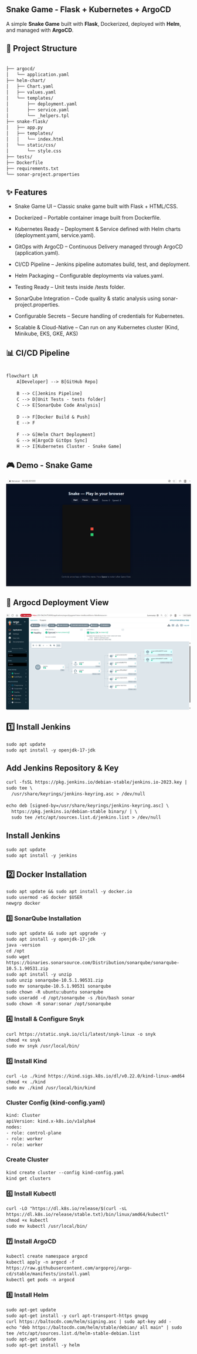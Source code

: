 ## Snake Game - Flask + Kubernetes + ArgoCD

A simple **Snake Game** built with **Flask**, Dockerized, deployed with **Helm**, and managed with **ArgoCD**.

## 📂 Project Structure

```

├── argocd/
│   └── application.yaml
├── helm-chart/
│   ├── Chart.yaml
│   ├── values.yaml
│   └── templates/
│       ├── deployment.yaml
│       ├── service.yaml
│       └── _helpers.tpl
├── snake-flask/
│   ├── app.py
│   ├── templates/
│   │   └── index.html
│   └── static/css/
│       └── style.css
├── tests/
├── Dockerfile
├── requirements.txt
└── sonar-project.properties
```

## ✨ Features

* Snake Game UI – Classic snake game built with Flask + HTML/CSS.

* Dockerized – Portable container image built from Dockerfile.

* Kubernetes Ready – Deployment & Service defined with Helm charts (deployment.yaml, service.yaml).

* GitOps with ArgoCD – Continuous Delivery managed through ArgoCD (application.yaml).

* CI/CD Pipeline – Jenkins pipeline automates build, test, and deployment.

* Helm Packaging – Configurable deployments via values.yaml.

* Testing Ready – Unit tests inside /tests folder.

* SonarQube Integration – Code quality & static analysis using sonar-project.properties.

* Configurable Secrets – Secure handling of credentials for Kubernetes.

* Scalable & Cloud-Native – Can run on any Kubernetes cluster (Kind, Minikube, EKS, GKE, AKS)

## 📊 CI/CD Pipeline

```mermaid

flowchart LR
    A[Developer] --> B[GitHub Repo]

    B --> C[Jenkins Pipeline]
    C --> D[Unit Tests - tests folder]
    C --> E[SonarQube Code Analysis]

    D --> F[Docker Build & Push]
    E --> F

    F --> G[Helm Chart Deployment]
    G --> H[ArgoCD GitOps Sync]
    H --> I[Kubernetes Cluster - Snake Game]

```

## 🎮 Demo - Snake Game

![Snake Game UI](docs/game.png)

## 🚀 Argocd Deployment View

![argocd UI](docs/argocd.png)

## 1️⃣ Install Jenkins

```
sudo apt update
sudo apt install -y openjdk-17-jdk

```

## Add Jenkins Repository & Key

```
curl -fsSL https://pkg.jenkins.io/debian-stable/jenkins.io-2023.key | sudo tee \
  /usr/share/keyrings/jenkins-keyring.asc > /dev/null

echo deb [signed-by=/usr/share/keyrings/jenkins-keyring.asc] \
  https://pkg.jenkins.io/debian-stable binary/ | \
  sudo tee /etc/apt/sources.list.d/jenkins.list > /dev/null
```
## Install Jenkins

```
sudo apt update
sudo apt install -y jenkins
```
## 2️⃣ Docker Installation

```
sudo apt update && sudo apt install -y docker.io
sudo usermod -aG docker $USER
newgrp docker
```
### 3️⃣ SonarQube Installation

```
sudo apt update && sudo apt upgrade -y
sudo apt install -y openjdk-17-jdk
java -version
cd /opt
sudo wget https://binaries.sonarsource.com/Distribution/sonarqube/sonarqube-10.5.1.90531.zip
sudo apt install -y unzip
sudo unzip sonarqube-10.5.1.90531.zip
sudo mv sonarqube-10.5.1.90531 sonarqube
sudo chown -R ubuntu:ubuntu sonarqube
sudo useradd -d /opt/sonarqube -s /bin/bash sonar
sudo chown -R sonar:sonar /opt/sonarqube

```
### 4️⃣ Install & Configure Snyk
```
curl https://static.snyk.io/cli/latest/snyk-linux -o snyk
chmod +x snyk
sudo mv snyk /usr/local/bin/
```
### 5️⃣ Install Kind

```
curl -Lo ./kind https://kind.sigs.k8s.io/dl/v0.22.0/kind-linux-amd64
chmod +x ./kind
sudo mv ./kind /usr/local/bin/kind
```
### Cluster Config (kind-config.yaml)

```
kind: Cluster
apiVersion: kind.x-k8s.io/v1alpha4
nodes:
- role: control-plane
- role: worker
- role: worker
```

### Create Cluster

```
kind create cluster --config kind-config.yaml
kind get clusters
```

### 6️⃣ Install Kubectl

```
curl -LO "https://dl.k8s.io/release/$(curl -sL https://dl.k8s.io/release/stable.txt)/bin/linux/amd64/kubectl"
chmod +x kubectl
sudo mv kubectl /usr/local/bin/

```

### 7️⃣ Install ArgoCD

```
kubectl create namespace argocd
kubectl apply -n argocd -f https://raw.githubusercontent.com/argoproj/argo-cd/stable/manifests/install.yaml
kubectl get pods -n argocd

```

### 8️⃣ Install Helm

```
sudo apt-get update
sudo apt-get install -y curl apt-transport-https gnupg
curl https://baltocdn.com/helm/signing.asc | sudo apt-key add -
echo "deb https://baltocdn.com/helm/stable/debian/ all main" | sudo tee /etc/apt/sources.list.d/helm-stable-debian.list
sudo apt-get update
sudo apt-get install -y helm

```




